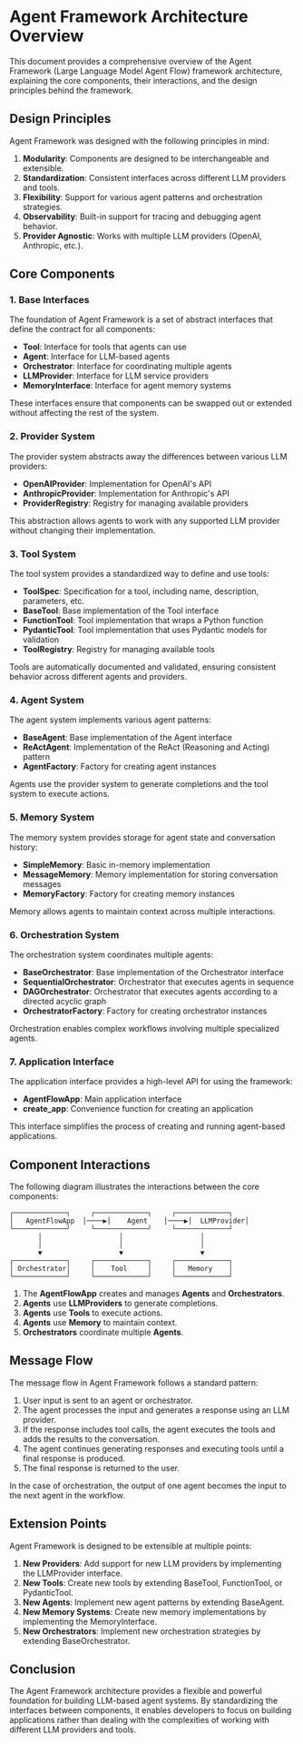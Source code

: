 # Agent Framework Architecture Overview

This document provides a comprehensive overview of the Agent Framework (Large Language Model Agent Flow) framework architecture, explaining the core components, their interactions, and the design principles behind the framework.

## Design Principles

Agent Framework was designed with the following principles in mind:

1. **Modularity**: Components are designed to be interchangeable and extensible.
2. **Standardization**: Consistent interfaces across different LLM providers and tools.
3. **Flexibility**: Support for various agent patterns and orchestration strategies.
4. **Observability**: Built-in support for tracing and debugging agent behavior.
5. **Provider Agnostic**: Works with multiple LLM providers (OpenAI, Anthropic, etc.).

## Core Components

### 1. Base Interfaces

The foundation of Agent Framework is a set of abstract interfaces that define the contract for all components:

- **Tool**: Interface for tools that agents can use
- **Agent**: Interface for LLM-based agents
- **Orchestrator**: Interface for coordinating multiple agents
- **LLMProvider**: Interface for LLM service providers
- **MemoryInterface**: Interface for agent memory systems

These interfaces ensure that components can be swapped out or extended without affecting the rest of the system.

### 2. Provider System

The provider system abstracts away the differences between various LLM providers:

- **OpenAIProvider**: Implementation for OpenAI's API
- **AnthropicProvider**: Implementation for Anthropic's API
- **ProviderRegistry**: Registry for managing available providers

This abstraction allows agents to work with any supported LLM provider without changing their implementation.

### 3. Tool System

The tool system provides a standardized way to define and use tools:

- **ToolSpec**: Specification for a tool, including name, description, parameters, etc.
- **BaseTool**: Base implementation of the Tool interface
- **FunctionTool**: Tool implementation that wraps a Python function
- **PydanticTool**: Tool implementation that uses Pydantic models for validation
- **ToolRegistry**: Registry for managing available tools

Tools are automatically documented and validated, ensuring consistent behavior across different agents and providers.

### 4. Agent System

The agent system implements various agent patterns:

- **BaseAgent**: Base implementation of the Agent interface
- **ReActAgent**: Implementation of the ReAct (Reasoning and Acting) pattern
- **AgentFactory**: Factory for creating agent instances

Agents use the provider system to generate completions and the tool system to execute actions.

### 5. Memory System

The memory system provides storage for agent state and conversation history:

- **SimpleMemory**: Basic in-memory implementation
- **MessageMemory**: Memory implementation for storing conversation messages
- **MemoryFactory**: Factory for creating memory instances

Memory allows agents to maintain context across multiple interactions.

### 6. Orchestration System

The orchestration system coordinates multiple agents:

- **BaseOrchestrator**: Base implementation of the Orchestrator interface
- **SequentialOrchestrator**: Orchestrator that executes agents in sequence
- **DAGOrchestrator**: Orchestrator that executes agents according to a directed acyclic graph
- **OrchestratorFactory**: Factory for creating orchestrator instances

Orchestration enables complex workflows involving multiple specialized agents.

### 7. Application Interface

The application interface provides a high-level API for using the framework:

- **AgentFlowApp**: Main application interface
- **create_app**: Convenience function for creating an application

This interface simplifies the process of creating and running agent-based applications.

## Component Interactions

The following diagram illustrates the interactions between the core components:

```
┌─────────────┐     ┌─────────────┐     ┌─────────────┐
│   AgentFlowApp  │────▶│    Agent    │────▶│  LLMProvider│
└─────────────┘     └─────────────┘     └─────────────┘
       │                   │                   │
       │                   │                   │
       ▼                   ▼                   ▼
┌─────────────┐     ┌─────────────┐     ┌─────────────┐
│ Orchestrator│     │    Tool     │     │   Memory    │
└─────────────┘     └─────────────┘     └─────────────┘
```

1. The **AgentFlowApp** creates and manages **Agents** and **Orchestrators**.
2. **Agents** use **LLMProviders** to generate completions.
3. **Agents** use **Tools** to execute actions.
4. **Agents** use **Memory** to maintain context.
5. **Orchestrators** coordinate multiple **Agents**.

## Message Flow

The message flow in Agent Framework follows a standard pattern:

1. User input is sent to an agent or orchestrator.
2. The agent processes the input and generates a response using an LLM provider.
3. If the response includes tool calls, the agent executes the tools and adds the results to the conversation.
4. The agent continues generating responses and executing tools until a final response is produced.
5. The final response is returned to the user.

In the case of orchestration, the output of one agent becomes the input to the next agent in the workflow.

## Extension Points

Agent Framework is designed to be extensible at multiple points:

1. **New Providers**: Add support for new LLM providers by implementing the LLMProvider interface.
2. **New Tools**: Create new tools by extending BaseTool, FunctionTool, or PydanticTool.
3. **New Agents**: Implement new agent patterns by extending BaseAgent.
4. **New Memory Systems**: Create new memory implementations by implementing the MemoryInterface.
5. **New Orchestrators**: Implement new orchestration strategies by extending BaseOrchestrator.

## Conclusion

The Agent Framework architecture provides a flexible and powerful foundation for building LLM-based agent systems. By standardizing the interfaces between components, it enables developers to focus on building applications rather than dealing with the complexities of working with different LLM providers and tools. 
